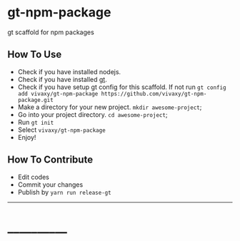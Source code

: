 # gt-npm-package

gt scaffold for npm packages

## How To Use

- Check if you have installed nodejs.
- Check if you have installed [gt](https://github.com/vivaxy/granturismo).
- Check if you have setup gt config for this scaffold. If not run `gt config add vivaxy/gt-npm-package https://github.com/vivaxy/gt-npm-package.git`
- Make a directory for your new project. `mkdir awesome-project`;
- Go into your project directory. `cd awesome-project`;
- Run `gt init`
- Select `vivaxy/gt-npm-package`
- Enjoy!

## How To Contribute

- Edit codes
- Commit your changes
- Publish by `yarn run release-gt`

----------

# __________

